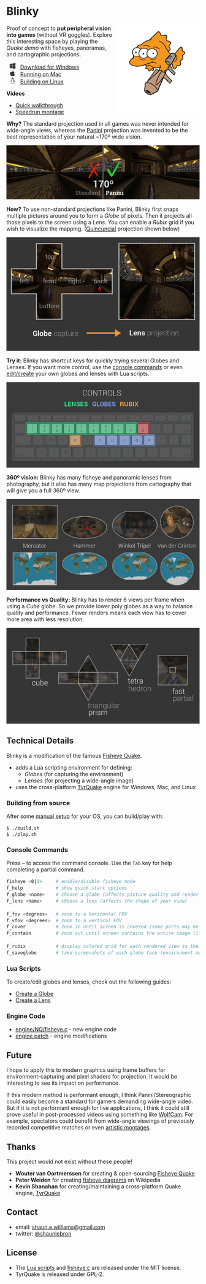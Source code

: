 # Blinky

<img src="readme-img/blinky-rocket.png" align="right" width="220px"/>

Proof of concept to __put peripheral vision into games__ (without VR goggles).
Explore this interesting space by playing the _Quake demo_ with fisheyes,
panoramas, and cartographic projections.

<img src="readme-img/windows.png" height="16px"> [Download for Windows](https://github.com/shaunlebron/blinky/releases/download/1.3/blinky-1.3-windows.zip)  
<img src="readme-img/apple.png"   height="16px"> [Running on Mac](https://github.com/shaunlebron/blinky/wiki/Running-on-Mac)  
<img src="readme-img/linux.png"   height="16px"> [Building on Linux](https://github.com/shaunlebron/blinky/blob/master/BUILDING.md#linux)

__Videos__

- [Quick walkthrough](http://youtu.be/f9v_XN7Wxh8)
- [Speedrun montage](http://youtu.be/jQOJ3yCK8pI)

__Why?__ The standard projection used in all games was never intended for
wide-angle views, whereas the [Panini] projection was invented to be the best
representation of your natural ~170º wide vision.

[![old-and-new](readme-img/old-and-new.jpg)](https://raw.githubusercontent.com/shaunlebron/blinky/master/readme-img/old-and-new.jpg)

__How?__ To use non-standard projections like Panini, Blinky first snaps
multiple pictures around you to form a _Globe_ of pixels.  Then it projects
all those pixels to the screen using a _Lens_.  You can enable a _Rubix_
grid if you wish to visualize the mapping.  ([Quincuncial] projection shown below)

[![map](readme-img/map.gif)](https://raw.githubusercontent.com/shaunlebron/blinky/master/readme-img/map.gif)

__Try it:__ Blinky has shortcut keys for quickly trying several Globes and
Lenses.  If you want more control, use the [console
commands](#console-commands) or even [edit/create](#lua-scripts) your own
globes and lenses with Lua scripts.

[![keys](readme-img/keys.png)](https://raw.githubusercontent.com/shaunlebron/blinky/master/readme-img/keys.png)

__360º vision:__ Blinky has many fisheye and panoramic lenses from photography,
but it also has many map projections from cartography that will give you a full
360º view.

[![worlds](readme-img/worlds.jpg)](https://raw.githubusercontent.com/shaunlebron/blinky/master/readme-img/worlds.jpg)

__Performance vs Quality:__ Blinky has to render 6 views per frame when using a
_Cube_ globe.  So we provide lower poly globes as a way to balance quality and
performance.  Fewer renders means each view has to cover more area with less
resolution.

[![globes](readme-img/globes.jpg)](https://raw.githubusercontent.com/shaunlebron/blinky/master/readme-img/globes.jpg)

## Technical Details

Blinky is a modification of the famous [Fisheye Quake].

- adds a Lua scripting environment for defining:
  - _Globes_ (for capturing the environment)
  - _Lenses_ (for projecting a wide-angle image)
- uses the cross-platform [TyrQuake] engine for Windows, Mac, and Linux

### Building from source

After some [manual setup](BUILDING.md) for your OS, you can build/play with:

```
$ ./build.sh
$ ./play.sh
```

### Console Commands

Press `~` to access the command console.  Use the `Tab` key for help completing
a partial command.

```sh
fisheye <0|1>     # enable/disable fisheye mode
f_help            # show quick start options
f_globe <name>    # choose a globe (affects picture quality and render speed)
f_lens <name>     # choose a lens (affects the shape of your view)

f_fov <degrees>   # zoom to a horizontal FOV
f_vfov <degrees>  # zoom to a vertical FOV
f_cover           # zoom in until screen is covered (some parts may be hidden)
f_contain         # zoom out until screen contains the entire image (if possible)

f_rubix           # display colored grid for each rendered view in the globe
f_saveglobe       # take screenshots of each globe face (environment map)
```

### Lua Scripts

To create/edit globes and lenses, check out the following guides:

- [Create a Globe](game/lua-scripts/globes)
- [Create a Lens](game/lua-scripts/lenses)

### Engine Code

- [engine/NQ/fisheye.c](engine/NQ/fisheye.c) - new engine code
- [engine patch](engine/fisheye.patch) - engine modifications

## Future

I hope to apply this to modern graphics using frame buffers for
environment-capturing and pixel shaders for projection.  It would be
interesting to see its impact on performance.

If this modern method is performant enough, I think Panini/Stereographic could
easily become a standard for gamers demanding wide-angle video.  But if it is
not performant enough for live applications, I think it could still prove
useful in post-processed videos using something like [WolfCam].  For example,
spectators could benefit from wide-angle viewings of previously recorded
competitive matches or even [artistic montages].

## Thanks

This project would not exist without these people!

- __Wouter van Oortmerssen__ for creating & open-sourcing [Fisheye Quake]
- __Peter Weiden__ for creating [fisheye diagrams] on Wikipedia
- __Kevin Shanahan__ for creating/maintaining a cross-platform Quake engine, [TyrQuake]

## Contact

- email: <shaun.e.williams@gmail.com>
- twitter: [@shaunlebron](http://twitter.com/shaunlebron)

## License

- The [Lua scripts](lua-scripts) and [fisheye.c](engine/NQ/fisheye.c) are released under the MIT license.
- TyrQuake is released under GPL-2.


[Fisheye Quake]:http://strlen.com/gfxengine/fisheyequake/
[TyrQuake]:http://disenchant.net/tyrquake/
[Panini]: http://tksharpless.net/vedutismo/Pannini/
[Quincuncial]:http://en.wikipedia.org/wiki/Peirce_quincuncial_projection
[artistic montages]:http://youtu.be/-T6IAHWMd2I
[WolfCam]:http://www.wolfcamql.fr/en
[fisheye diagrams]:http://en.wikipedia.org/wiki/Fisheye_lens#Mapping_function
